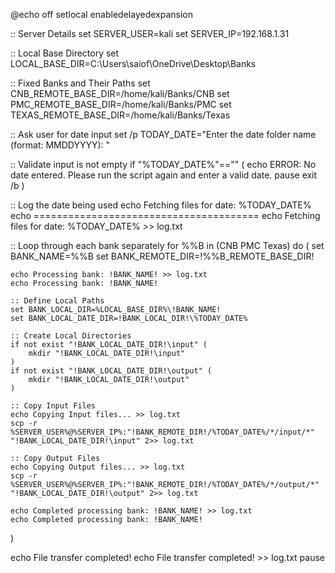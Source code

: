 @echo off
setlocal enabledelayedexpansion

:: Server Details
set SERVER_USER=kali
set SERVER_IP=192.168.1.31

:: Local Base Directory
set LOCAL_BASE_DIR=C:\Users\saiof\OneDrive\Desktop\Banks

:: Fixed Banks and Their Paths
set CNB_REMOTE_BASE_DIR=/home/kali/Banks/CNB
set PMC_REMOTE_BASE_DIR=/home/kali/Banks/PMC
set TEXAS_REMOTE_BASE_DIR=/home/kali/Banks/Texas

:: Ask user for date input
set /p TODAY_DATE="Enter the date folder name (format: MMDDYYYY): "

:: Validate input is not empty
if "%TODAY_DATE%"=="" (
    echo ERROR: No date entered. Please run the script again and enter a valid date.
    pause
    exit /b
)

:: Log the date being used
echo Fetching files for date: %TODAY_DATE%
echo =======================================
echo Fetching files for date: %TODAY_DATE% >> log.txt

:: Loop through each bank separately
for %%B in (CNB PMC Texas) do (
    set BANK_NAME=%%B
    set BANK_REMOTE_DIR=!%%B_REMOTE_BASE_DIR!

    echo Processing bank: !BANK_NAME! >> log.txt
    echo Processing bank: !BANK_NAME!

    :: Define Local Paths
    set BANK_LOCAL_DIR=%LOCAL_BASE_DIR%\!BANK_NAME!
    set BANK_LOCAL_DATE_DIR=!BANK_LOCAL_DIR!\%TODAY_DATE%

    :: Create Local Directories
    if not exist "!BANK_LOCAL_DATE_DIR!\input" (
        mkdir "!BANK_LOCAL_DATE_DIR!\input"
    )
    if not exist "!BANK_LOCAL_DATE_DIR!\output" (
        mkdir "!BANK_LOCAL_DATE_DIR!\output"
    )

    :: Copy Input Files
    echo Copying Input files... >> log.txt
    scp -r %SERVER_USER%@%SERVER_IP%:"!BANK_REMOTE_DIR!/%TODAY_DATE%/*/input/*" "!BANK_LOCAL_DATE_DIR!\input" 2>> log.txt

    :: Copy Output Files
    echo Copying Output files... >> log.txt
    scp -r %SERVER_USER%@%SERVER_IP%:"!BANK_REMOTE_DIR!/%TODAY_DATE%/*/output/*" "!BANK_LOCAL_DATE_DIR!\output" 2>> log.txt

    echo Completed processing bank: !BANK_NAME! >> log.txt
    echo Completed processing bank: !BANK_NAME!
)

echo File transfer completed!
echo File transfer completed! >> log.txt
pause
